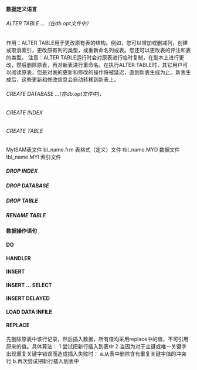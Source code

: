 #### 数据定义语言
###### ALTER TABLE ...（在db.opt文件中）
作用：ALTER TABLE用于更改原有表的结构。例如，您可以增加或删减列，创建或取消索引，更改原有列的类型，或重新命名列或表。您还可以更改表的评注和表的类型。
注意：ALTER TABLE运行时会对原表进行临时复制，在副本上进行更改，然后删除原表，再对新表进行重命名。在执行ALTER TABLE时，其它用户可以阅读原表，但是对表的更新和修改的操作将被延迟，直到新表生成为止。新表生成后，这些更新和修改信息会自动转移到新表上。
###### CREATE DATABASE ...(在db.opt文件中)、

###### CREATE INDEX

###### CREATE TABLE
MyISAM表文件
bl_name.frm
表格式（定义）文件
tbl_name.MYD
数据文件
tbl_name.MYI
索引文件

##### DROP INDEX

##### DROP DATABASE

##### DROP TABLE

##### RENAME TABLE



#### 数据操作语句

#### DO

#### HANDLER

#### INSERT

####  INSERT ... SELECT

####  INSERT DELAYED

#### LOAD DATA INFILE

#### REPLACE
先删除原表中该行记录，然后插入数据，所有值均采用replace中的值，不可引用原来的值。具体算法：
1.尝试把新行插入到表中
2.当因为对于主键或唯一关键字出现重复关键字错误而造成插入失败时：
a.从表中删除含有重复关键字值的冲突行
b.再次尝试把新行插入到表中
